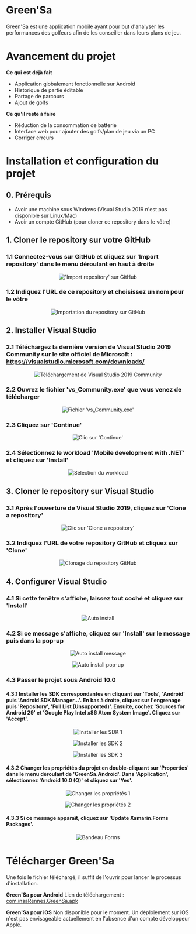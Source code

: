 # Green'Sa
Green'Sa est une application mobile ayant pour but d'analyser les performances des golfeurs afin de les conseiller dans leurs plans de jeu.

# Avancement du projet
**Ce qui est déjà fait**
- Application globalement fonctionnelle sur Android
- Historique de partie éditable
- Partage de parcours
- Ajout de golfs

**Ce qu'il reste à faire**
- Réduction de la consommation de batterie
- Interface web pour ajouter des golfs/plan de jeu via un PC
- Corriger erreurs

# Installation et configuration du projet

## 0. Prérequis
- Avoir une machine sous Windows (Visual Studio 2019 n'est pas disponible sur Linux/Mac)
- Avoir un compte GitHub (pour cloner ce repository dans le vôtre)

## 1. Cloner le repository sur votre GitHub

### 1.1 Connectez-vous sur GitHub et cliquez sur 'Import repository' dans le menu déroulant en haut à droite
<p align="center">
  <img src="https://github.com/dorian-bucaille/Green-sa/blob/Fusion/setup_screenshots/clone_repo_github1.jpg?raw=true" alt="'Import repository' sur GitHub">
</p>

### 1.2 Indiquez l'URL de ce repository et choisissez un nom pour le vôtre
<p align="center">
  <img src="https://github.com/dorian-bucaille/Green-sa/blob/Fusion/setup_screenshots/clone_repo_github2.jpg?raw=true" alt="Importation du repository sur GitHub">
</p>

## 2. Installer Visual Studio

### 2.1 Téléchargez la dernière version de __Visual Studio 2019 Community__ sur le site officiel de Microsoft : https://visualstudio.microsoft.com/downloads/
<p align="center">
  <img src="https://github.com/dorian-bucaille/Green-sa/blob/Fusion/setup_screenshots/download_visualstudio.jpg?raw=true" alt="Téléchargement de Visual Studio 2019 Community">
</p>

### 2.2 Ouvrez le fichier 'vs_Community.exe' que vous venez de télécharger
<p align="center">
  <img src="https://github.com/dorian-bucaille/Green-sa/blob/Fusion/setup_screenshots/install_visualstudio1.jpg?raw=true" alt="Fichier 'vs_Community.exe'">
</p>

### 2.3 Cliquez sur 'Continue'
<p align="center">
  <img src="https://github.com/dorian-bucaille/Green-sa/blob/Fusion/setup_screenshots/install_visualstudio2.jpg?raw=true" alt="Clic sur 'Continue'">
</p>

### 2.4 Sélectionnez le workload 'Mobile development with .NET' et cliquez sur 'Install'
<p align="center">
  <img src="https://github.com/dorian-bucaille/Green-sa/blob/Fusion/setup_screenshots/install_visualstudio3.jpg?raw=true" alt="Sélection du workload">
</p>

## 3. Cloner le repository sur Visual Studio

### 3.1 Après l'ouverture de Visual Studio 2019, cliquez sur 'Clone a repository'
<p align="center">
  <img src="https://github.com/dorian-bucaille/Green-sa/blob/Fusion/setup_screenshots/clone_repo1.jpg?raw=true" alt="Clic sur 'Clone a repository'">
</p>

### 3.2 Indiquez l'URL de votre repository GitHub et cliquez sur 'Clone'
<p align="center">
  <img src="https://github.com/dorian-bucaille/Green-sa/blob/Fusion/setup_screenshots/clone_repo2.jpg?raw=true" alt="Clonage du repository GitHub">
</p>

## 4. Configurer Visual Studio

### 4.1 Si cette fenêtre s'affiche, laissez tout coché et cliquez sur 'Install'
<p align="center">
  <img src="https://github.com/dorian-bucaille/Green-sa/blob/Fusion/setup_screenshots/setup_visualstudio1.jpg?raw=true" alt="Auto install">
</p>

### 4.2 Si ce message s'affiche, cliquez sur 'Install' sur le message puis dans la pop-up
<p align="center">
  <img src="https://github.com/dorian-bucaille/Green-sa/blob/Fusion/setup_screenshots/setup_visualstudio2.jpg?raw=true" alt="Auto install message">
</p>

<p align="center">
  <img src="https://github.com/dorian-bucaille/Green-sa/blob/Fusion/setup_screenshots/setup_visualstudio3.jpg?raw=true" alt="Auto install pop-up">
</p>

### 4.3 Passer le projet sous Android 10.0

#### 4.3.1 Installer les SDK correspondantes en cliquant sur 'Tools', 'Android' puis 'Android SDK Manager...'. En bas à droite, cliquez sur l'engrenage puis 'Repository', 'Full List (Unsupported)'. Ensuite, cochez 'Sources for Android 29' et 'Google Play Intel x86 Atom System Image'. Cliquez sur 'Accept'.

<p align="center">
  <img src="https://github.com/dorian-bucaille/Green-sa/blob/Fusion/setup_screenshots/setup_android.jpg?raw=true" alt="Installer les SDK 1">
</p>

<p align="center">
  <img src="https://github.com/dorian-bucaille/Green-sa/blob/Fusion/setup_screenshots/setup_android2.jpg?raw=true" alt="Installer les SDK 2">
</p>

<p align="center">
  <img src="https://github.com/dorian-bucaille/Green-sa/blob/Fusion/setup_screenshots/setup_android3.jpg?raw=true" alt="Installer les SDK 3">
</p>

#### 4.3.2 Changer les propriétés du projet en double-cliquant sur 'Properties' dans le menu déroulant de 'GreenSa.Android'. Dans 'Application', sélectionnez 'Android 10.0 (Q)' et cliquez sur 'Yes'.

<p align="center">
  <img src="https://github.com/dorian-bucaille/Green-sa/blob/Fusion/setup_screenshots/setup_properties.jpg?raw=true" alt="Changer les propriétés 1">
</p>

<p align="center">
  <img src="https://github.com/dorian-bucaille/Green-sa/blob/Fusion/setup_screenshots/setup_properties2.jpg?raw=true" alt="Changer les propriétés 2">
</p>

#### 4.3.3 Si ce message apparaît, cliquez sur 'Update Xamarin.Forms Packages'.

<p align="center">
  <img src="https://github.com/dorian-bucaille/Green-sa/blob/Fusion/setup_screenshots/setup_formsupdate.jpg?raw=true" alt="Bandeau Forms">
</p>

# Télécharger Green'Sa

Une fois le fichier téléchargé, il suffit de l'ouvrir pour lancer le processus d'installation.

**Green'Sa pour Android**
Lien de téléchargement : [com.insaRennes.GreenSa.apk](https://drive.google.com/open?id=1--RuDBP6sxGtZDp6IJAEohftJb-Fe5W0)

**Green'Sa pour iOS**
Non disponible pour le moment.
Un déploiement sur iOS n'est pas envisageable actuellement en l'absence d'un compte développeur Apple.
